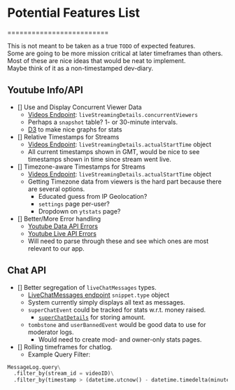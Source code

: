 # Potential Features List
=========================

This is not meant to be taken as a true `TODO` of expected features.  
Some are going to be more mission critical at later timeframes than others.  
Most of these are nice ideas that would be neat to implement.  
Maybe think of it as a non-timestamped dev-diary.  

## Youtube Info/API
- [] Use and Display Concurrent Viewer Data
  * [Videos Endpoint](https://developers.google.com/youtube/v3/docs/videos#liveStreamingDetails): `liveStreamingDetails.concurrentViewers`
  * Perhaps a `snapshot` table? 1- or 30-minute intervals.
  * [D3](https://d3js.org/) to make nice graphs for stats
- [] Relative Timestamps for Streams 
  * [Videos Endpoint](https://developers.google.com/youtube/v3/docs/videos#liveStreamingDetails): `liveStreamingDetails.actualStartTime` object
  * All current timestamps shown in GMT, would be nice to see timestamps shown in time since stream went live.
- [] Timezone-aware Timestamps for Streams 
  * [Videos Endpoint](https://developers.google.com/youtube/v3/docs/videos#liveStreamingDetails): `liveStreamingDetails.actualStartTime` object
  * Getting Timezone data from viewers is the hard part because there are several options.
    * Educated guess from IP Geolocation?
    * `settings` page per-user?
    * Dropdown on `ytstats` page? 
- [] Better/More Error handling
  * [Youtube Data API Errors](https://developers.google.com/youtube/v3/docs/errors)
  * [Youtube Live API Errors](https://developers.google.com/youtube/v3/live/docs/errors)
  * Will need to parse through these and see which ones are most relevant to our app.

## Chat API
- [] Better segregation of `liveChatMessages` types.
  * [LiveChatMessages endpoint](https://developers.google.com/youtube/v3/live/docs/liveChatMessages#snippet.type) `snippet.type` object
  * System currently simply displays all text as messages.
  * `superChatEvent` could be tracked for stats w.r.t. money raised.
    * [`superChatDetails`](https://developers.google.com/youtube/v3/live/docs/liveChatMessages#snippet.superChatDetails) for storing amount.
  * `tombstone` and `userBannedEvent`  would be good data to use for moderator logs.
    * Would need to create mod- and owner-only stats pages.
- [] Rolling timeframes for chatlog.
  * Example Query Filter:
    
```python
MessageLog.query\
  .filter_by(stream_id = videoID)\
  .filter_by(timestamp > (datetime.utcnow() - datetime.timedelta(minutes = 5))
```
